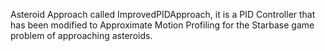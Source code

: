 Asteroid Approach called ImprovedPIDApproach, it is a PID Controller that has been modified to Approximate Motion Profiling for the Starbase game problem of approaching asteroids.

